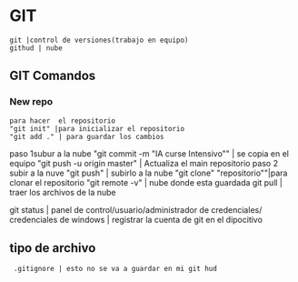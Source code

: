 # GIT

    git |control de versiones(trabajo en equipo)
    githud | nube

## GIT Comandos

### New repo
    para hacer  el repositorio
    "git init" |para inicializar el repositorio
    "git add ." | para guardar los cambios
   paso 1subur a la nube "git commit -m "IA curse Intensivo"" | se copia en el equipo
    "git push -u origin master" | Actualiza el main repositorio
   paso 2 subir a la nuve "git push" | subirlo a la nube
    "git clone" "repositorio""|para clonar el repositorio 
    "git remote -v" | nube donde esta guardada
    git pull | traer los archivos de la nube

git status |
 panel de control/usuario/administrador de credenciales/ credenciales de windows | registrar la cuenta de git en el dipocitivo
## tipo de archivo 

     .gitignore | esto no se va a guardar en mi git hud